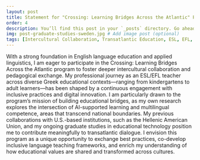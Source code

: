 ```yaml
---
layout: post
title: Statement for "Crossing: Learning Bridges Across the Atlantic" Program
order: 4
description: You’ll find this post in your `_posts` directory. Go ahead and edit it and re-build the site to see your changes. # Add post description (optional)
img: post-graduate-studies-sweden.jpg # Add image post (optional)
tags: [Intercultural Collaboration, Transatlantic Education, ESL, EFL, Inclusive Practices, AI in Education, Multilingualism, Educational Innovation, Teacher Exchange, EdTech]
---
```

With a strong foundation in English language education and applied linguistics, I am eager to participate in the Crossing: Learning Bridges Across the Atlantic program to foster deeper intercultural collaboration and pedagogical exchange. My professional journey as an ESL/EFL teacher across diverse Greek educational contexts—ranging from kindergartens to adult learners—has been shaped by a continuous engagement with inclusive practices and digital innovation. I am particularly drawn to the program’s mission of building educational bridges, as my own research explores the intersection of AI-supported learning and multilingual competence, areas that transcend national boundaries. My previous collaborations with U.S.-based institutions, such as the Hellenic American Union, and my ongoing graduate studies in educational technology position me to contribute meaningfully to transatlantic dialogue. I envision this program as a unique opportunity to exchange best practices, co-develop inclusive language teaching frameworks, and enrich my understanding of how educational values are shared and transformed across cultures.